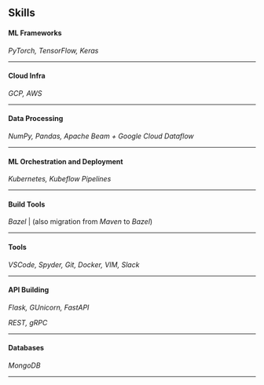 ## Skills

#### ML Frameworks
_PyTorch, TensorFlow, Keras_

* * *

#### Cloud Infra
_GCP, AWS_

* * *

#### Data Processing
_NumPy, Pandas, Apache Beam + Google Cloud Dataflow_

* * *

#### ML Orchestration and Deployment
_Kubernetes, Kubeflow Pipelines_

* * *

#### Build Tools
_Bazel_ | (also migration from _Maven_ to _Bazel_)

* * *

#### Tools
_VSCode, Spyder, Git, Docker, VIM, Slack_

* * *

#### API Building
_Flask, GUnicorn, FastAPI_

_REST, gRPC_

* * *

#### Databases
_MongoDB_

* * *

